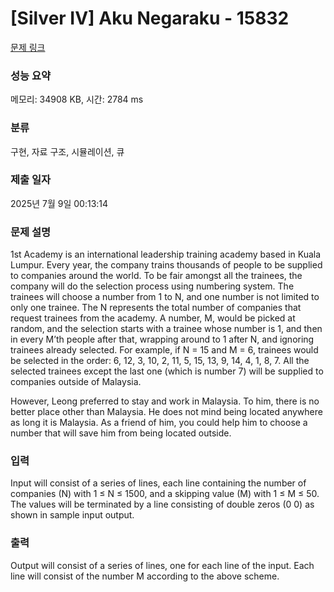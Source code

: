 # [Silver IV] Aku Negaraku - 15832 

[문제 링크](https://www.acmicpc.net/problem/15832) 

### 성능 요약

메모리: 34908 KB, 시간: 2784 ms

### 분류

구현, 자료 구조, 시뮬레이션, 큐

### 제출 일자

2025년 7월 9일 00:13:14

### 문제 설명

<p>1st Academy is an international leadership training academy based in Kuala Lumpur. Every year, the company trains thousands of people to be supplied to companies around the world. To be fair amongst all the trainees, the company will do the selection process using numbering system. The trainees will choose a number from 1 to N, and one number is not limited to only one trainee. The N represents the total number of companies that request trainees from the academy. A number, M, would be picked at random, and the selection starts with a trainee whose number is 1, and then in every M’th people after that, wrapping around to 1 after N, and ignoring trainees already selected. For example, if N = 15 and M = 6, trainees would be selected in the order: 6, 12, 3, 10, 2, 11, 5, 15, 13, 9, 14, 4, 1, 8, 7. All the selected trainees except the last one (which is number 7) will be supplied to companies outside of Malaysia.</p>

<p>However, Leong preferred to stay and work in Malaysia. To him, there is no better place other than Malaysia. He does not mind being located anywhere as long it is Malaysia. As a friend of him, you could help him to choose a number that will save him from being located outside.</p>

### 입력 

 <p>Input will consist of a series of lines, each line containing the number of companies (N) with 1 ≤ N ≤ 1500, and a skipping value (M) with 1 ≤ M ≤ 50. The values will be terminated by a line consisting of double zeros (0 0) as shown in sample input output.</p>

### 출력 

 <p>Output will consist of a series of lines, one for each line of the input. Each line will consist of the number M according to the above scheme.</p>

